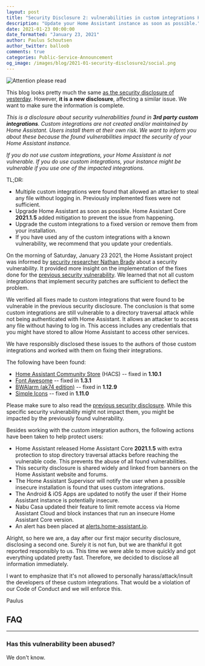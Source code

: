 ```yaml
---
layout: post
title: "Security Disclosure 2: vulnerabilities in custom integrations HACS, Font Awesome and others"
description: "Update your Home Assistant instance as soon as possible."
date: 2021-01-23 00:00:00
date_formatted: "January 23, 2021"
author: Paulus Schoutsen
author_twitter: balloob
comments: true
categories: Public-Service-Announcement
og_image: /images/blog/2021-01-security-disclosure2/social.png
---
```


![Attention please read](/images/blog/2021-01-security-disclosure2/social.png)

This blog looks pretty much the same [as the security disclosure of yesterday](/blog/2021/01/22/security-disclosure/). However, **it is a new disclosure**, affecting a similar issue. We want to make sure the information is complete.

<em>This is a disclosure about security vulnerabilities found in <b>3rd party custom integrations</b>. Custom integrations are not created and/or maintained by Home Assistant. Users install them at their own risk. We want to inform you about these because the found vulnerabilities impact the security of your Home Assistant instance.</em>

<em>If you do not use custom integrations, your Home Assistant is not vulnerable. If you do use custom integrations, your instance might be vulnerable if you use one of the impacted integrations.</em>

TL;DR:

- Multiple custom integrations were found that allowed an attacker to steal any file without logging in. Previously implemented fixes were not sufficient.
- Upgrade Home Assistant as soon as possible. Home Assistant Core **2021.1.5** added mitigation to prevent the issue from happening.
- Upgrade the custom integrations to a fixed version or remove them from your installation.
- If you have used any of the custom integrations with a known vulnerability, we recommend that you update your credentials.

On the morning of Saturday, January 23 2021, the Home Assistant project was informed by [security researcher Nathan Brady](https://twitter.com/NateBrady23) about a security vulnerability. It provided more insight on the implementation of the fixes done for the [previous security vulnerability](/blog/2021/01/22/security-disclosure/). We learned that not all custom integrations that implement security patches are sufficient to deflect the problem.

We verified all fixes made to custom integrations that were found to be vulnerable in the previous security disclosure. The conclusion is that some custom integrations are still vulnerable to a directory traversal attack while not being authenticated with Home Assistant. It allows an attacker to access any file without having to log in. This access includes any credentials that you might have stored to allow Home Assistant to access other services.

We have responsibly disclosed these issues to the authors of those custom integrations and worked with them on fixing their integrations.

The following have been found:

- [Home Assistant Community Store](https://github.com/hacs/integration) (HACS) -- fixed in **1.10.1**
- [Font Awesome](https://github.com/thomasloven/hass-fontawesome) -- fixed in **1.3.1**
- [BWAlarm (ak74 edition)](https://github.com/akasma74/Hass-Custom-Alarm) -- fixed in **1.12.9**
- [Simple Icons](https://github.com/vigonotion/hass-simpleicons) -- fixed in **1.11.0**

Please make sure to also read the [previous security disclosure](/blog/2021/01/22/security-disclosure/). While this specific security vulnerability might not impact them, you might be impacted by the previously found vulnerability.

Besides working with the custom integration authors, the following actions have been taken to help protect users:

- Home Assistant released Home Assistant Core **2021.1.5** with extra protection to stop directory traversal attacks before reaching the vulnerable code. This prevents the abuse of all found vulnerabilities.
- This security disclosure is shared widely and linked from banners on the Home Assistant website and forums.
- The Home Assistant Supervisor will notify the user when a possible insecure installation is found that uses custom integrations.
- The Android & iOS Apps are updated to notify the user if their Home Assistant instance is potentially insecure.
- Nabu Casa updated their feature to limit remote access via Home Assistant Cloud and block instances that run an insecure Home Assistant Core version.
- An alert has been placed at [alerts.home-assistant.io](https://alerts.home-assistant.io).

Alright, so here we are, a day after our first major security disclosure, disclosing a second one. Surely it is not fun, but we are thankful it got reported responsibly to us. This time we were able to move quickly and got everything updated pretty fast. Therefore, we decided to disclose all information immediately.

I want to emphasize that it's not allowed to personally harass/attack/insult the developers of these custom integrations. That would be a violation of our Code of Conduct and we will enforce this.

Paulus

## FAQ

---

### Has this vulnerability been abused?

We don't know.
